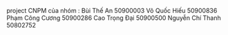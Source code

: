 project CNPM của nhóm :
Bùi Thế An 50900003
Võ Quốc Hiếu 50900836
Phạm Công Cương 50900286
Cao Trọng Đại 50900500
Nguyễn Chí Thanh 50802752